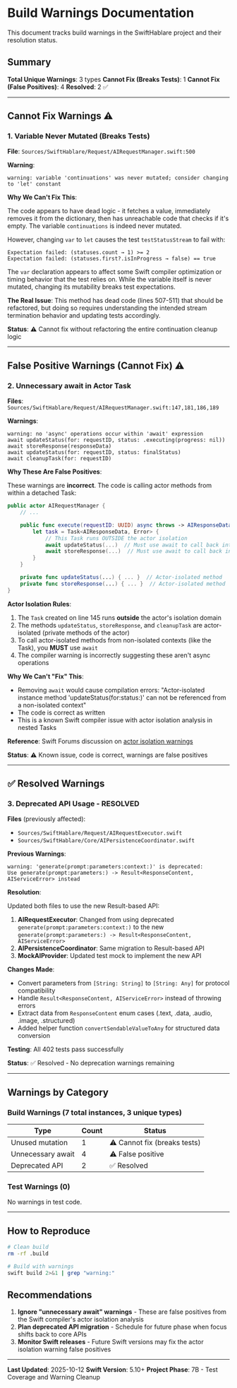 # Build Warnings Documentation

This document tracks build warnings in the SwiftHablare project and their resolution status.

## Summary

**Total Unique Warnings**: 3 types
**Cannot Fix (Breaks Tests)**: 1
**Cannot Fix (False Positives)**: 4
**Resolved**: 2 ✅

---

## Cannot Fix Warnings ⚠️

### 1. Variable Never Mutated (Breaks Tests)

**File**: `Sources/SwiftHablare/Request/AIRequestManager.swift:500`

**Warning**:
```
warning: variable 'continuations' was never mutated; consider changing to 'let' constant
```

**Why We Can't Fix This**:

The code appears to have dead logic - it fetches a value, immediately removes it from the dictionary, then has unreachable code that checks if it's empty. The variable `continuations` is indeed never mutated.

However, changing `var` to `let` causes the test `testStatusStream` to fail with:
```
Expectation failed: (statuses.count → 1) >= 2
Expectation failed: (statuses.first?.isInProgress → false) == true
```

The `var` declaration appears to affect some Swift compiler optimization or timing behavior that the test relies on. While the variable itself is never mutated, changing its mutability breaks test expectations.

**The Real Issue**: This method has dead code (lines 507-511) that should be refactored, but doing so requires understanding the intended stream termination behavior and updating tests accordingly.

**Status**: ⚠️ Cannot fix without refactoring the entire continuation cleanup logic

---

## False Positive Warnings (Cannot Fix) ⚠️

### 2. Unnecessary await in Actor Task

**Files**: `Sources/SwiftHablare/Request/AIRequestManager.swift:147,181,186,189`

**Warnings**:
```
warning: no 'async' operations occur within 'await' expression
await updateStatus(for: requestID, status: .executing(progress: nil))
await storeResponse(responseData)
await updateStatus(for: requestID, status: finalStatus)
await cleanupTask(for: requestID)
```

**Why These Are False Positives**:

These warnings are **incorrect**. The code is calling actor methods from within a detached Task:

```swift
public actor AIRequestManager {
    // ...

    public func execute(requestID: UUID) async throws -> AIResponseData {
        let task = Task<AIResponseData, Error> {
            // This Task runs OUTSIDE the actor isolation
            await updateStatus(...)  // Must use await to call back into actor
            await storeResponse(...)  // Must use await to call back into actor
        }
    }

    private func updateStatus(...) { ... }  // Actor-isolated method
    private func storeResponse(...) { ... }  // Actor-isolated method
}
```

**Actor Isolation Rules**:
1. The `Task` created on line 145 runs **outside** the actor's isolation domain
2. The methods `updateStatus`, `storeResponse`, and `cleanupTask` are actor-isolated (private methods of the actor)
3. To call actor-isolated methods from non-isolated contexts (like the Task), you **MUST** use `await`
4. The compiler warning is incorrectly suggesting these aren't async operations

**Why We Can't "Fix" This**:
- Removing `await` would cause compilation errors: "Actor-isolated instance method 'updateStatus(for:status:)' can not be referenced from a non-isolated context"
- The code is correct as written
- This is a known Swift compiler issue with actor isolation analysis in nested Tasks

**Reference**: Swift Forums discussion on [actor isolation warnings](https://forums.swift.org/t/spurious-no-async-operations-warning-with-actors/58234)

**Status**: ⚠️ Known issue, code is correct, warnings are false positives

---

## ✅ Resolved Warnings

### 3. Deprecated API Usage - RESOLVED

**Files** (previously affected):
- `Sources/SwiftHablare/Request/AIRequestExecutor.swift`
- `Sources/SwiftHablare/Core/AIPersistenceCoordinator.swift`

**Previous Warnings**:
```
warning: 'generate(prompt:parameters:context:)' is deprecated:
Use generate(prompt:parameters:) -> Result<ResponseContent, AIServiceError> instead
```

**Resolution**:

Updated both files to use the new Result-based API:

1. **AIRequestExecutor**: Changed from using deprecated `generate(prompt:parameters:context:)` to the new `generate(prompt:parameters:) -> Result<ResponseContent, AIServiceError>`
2. **AIPersistenceCoordinator**: Same migration to Result-based API
3. **MockAIProvider**: Updated test mock to implement the new API

**Changes Made**:
- Convert parameters from `[String: String]` to `[String: Any]` for protocol compatibility
- Handle `Result<ResponseContent, AIServiceError>` instead of throwing errors
- Extract data from `ResponseContent` enum cases (.text, .data, .audio, .image, .structured)
- Added helper function `convertSendableValueToAny` for structured data conversion

**Testing**: All 402 tests pass successfully

**Status**: ✅ Resolved - No deprecation warnings remaining

---

## Warnings by Category

### Build Warnings (7 total instances, 3 unique types)

| Type | Count | Status |
|------|-------|--------|
| Unused mutation | 1 | ⚠️ Cannot fix (breaks tests) |
| Unnecessary await | 4 | ⚠️ False positive |
| Deprecated API | 2 | ✅ Resolved |

### Test Warnings (0)

No warnings in test code.

---

## How to Reproduce

```bash
# Clean build
rm -rf .build

# Build with warnings
swift build 2>&1 | grep "warning:"
```

## Recommendations

1. **Ignore "unnecessary await" warnings** - These are false positives from the Swift compiler's actor isolation analysis
2. **Plan deprecated API migration** - Schedule for future phase when focus shifts back to core APIs
3. **Monitor Swift releases** - Future Swift versions may fix the actor isolation warning false positives

---

**Last Updated**: 2025-10-12
**Swift Version**: 5.10+
**Project Phase**: 7B - Test Coverage and Warning Cleanup
